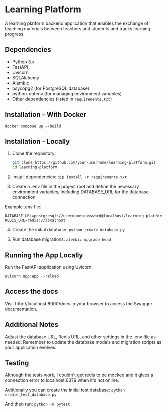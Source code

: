 # Learning Platform

A learning platform backend application that enables the exchange of teaching materials between teachers and students and tracks learning progress.

## Dependencies

- Python 3.x
- FastAPI
- Uvicorn
- SQLAlchemy
- Alembic
- psycopg2 (for PostgreSQL database)
- python-dotenv (for managing environment variables)
- Other dependencies (listed in `requirements.txt`)

## Installation - With Docker

``` docker compose up --build ```

## Installation - Locally

1. Clone the repository:

   ```bash
   git clone https://github.com/your-username/learning-platform.git
   cd learning-platform

2. Install dependencies:
```pip install -r requirements.txt```

3. Create a .env file in the project root and define the necessary environment variables, including DATABASE_URL for the database connection.

Example .env file:

```
DATABASE_URL=postgresql://username:password@localhost/learning_platform
REDIS_URL=redis://localhost
```

4. Create the initial database:
```python create_database.py```

5. Run database migrations:
```alembic upgrade head```

## Running the App Locally
Run the FastAPI application using Uvicorn:

```uvicorn app:app --reload```

## Access the docs

Visit http://localhost:8000/docs in your browser to access the Swagger documentation.

## Additional Notes
Adjust the database URL, Redis URL, and other settings in the .env file as needed.
Remember to update the database models and migration scripts as your application evolves.

## Testing

Although the tests work, I couldn't get redis to be mocked and it gives a connection error to localhost:6379 when it's not online.

Adittionally you can create the initial test database:
```python create_test_database.py```

And then run:
```python -m pytest```